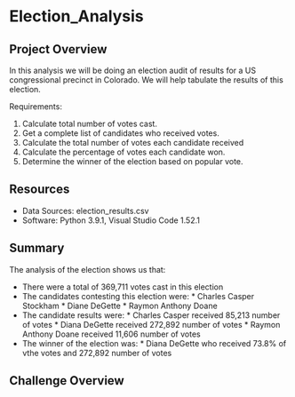 # Election_Analysis

## Project Overview 
In this analysis we will be doing an election audit of results for a US congressional precinct in Colorado. We will help tabulate the results of this election. 

Requirements: 

1. Calculate total number of votes cast. 
2. Get a complete list of candidates who received votes.
3. Calculate the total number of votes each candidate received 
4. Calculate the percentage of votes each candidate won. 
5. Determine the winner of the election based on popular vote. 

## Resources 
- Data Sources: election_results.csv 
- Software: Python 3.9.1, Visual Studio Code 1.52.1

## Summary 
The analysis of the election shows us that:
- There were a total of 369,711 votes cast in this election
- The candidates contesting this election were:
        * Charles Casper Stockham 
        * Diane DeGette 
        * Raymon Anthony Doane 
- The candidate results were: 
        * Charles Casper received 85,213 number of votes 
        * Diana DeGette received 272,892 number of votes 
        * Raymon Anthony Doane received 11,606 number of votes
- The winner of the election was: 
      * Diana DeGette who received 73.8% of vthe votes and 272,892 number of votes 

## Challenge Overview 

